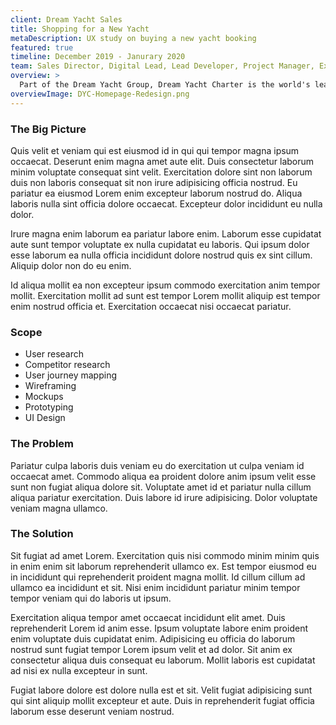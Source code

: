```yaml
---
client: Dream Yacht Sales
title: Shopping for a New Yacht
metaDescription: UX study on buying a new yacht booking
featured: true
timeline: December 2019 - Janurary 2020
team: Sales Director, Digital Lead, Lead Developer, Project Manager, External SEO Agency
overview: >
  Part of the Dream Yacht Group, Dream Yacht Charter is the world's leading ocean tourism company with a fleet of 1,250+ yachts scattered across 60+ destinations around the globe. The company was experiencing a growth spurt pre COVID-19 that was outpacing its ability to carefully consider design and  user experience. With a leaking Wordpress template that was dated and not exactly fit for purpose, I was tasked with steering the redesign of the Dream Yacht Groups flagship product.
overviewImage: DYC-Homepage-Redesign.png
---
```

### The Big Picture
Quis velit et veniam qui est eiusmod id in qui qui tempor magna ipsum occaecat. Deserunt enim magna amet aute elit. Duis consectetur laborum minim voluptate consequat sint velit. Exercitation dolore sint non laborum duis non laboris consequat sit non irure adipisicing officia nostrud. Eu pariatur ea eiusmod Lorem enim excepteur laborum nostrud do. Aliqua laboris nulla sint officia dolore occaecat. Excepteur dolor incididunt eu nulla dolor.

Irure magna enim laborum ea pariatur labore enim. Laborum esse cupidatat aute sunt tempor voluptate ex nulla cupidatat eu laboris. Qui ipsum dolor esse laborum ea nulla officia incididunt dolore nostrud quis ex sint cillum. Aliquip dolor non do eu enim.

Id aliqua mollit ea non excepteur ipsum commodo exercitation anim tempor mollit. Exercitation mollit ad sunt est tempor Lorem mollit aliquip est tempor enim nostrud officia et. Exercitation occaecat nisi occaecat pariatur.

### Scope
- User research
- Competitor research
- User journey mapping
- Wireframing
- Mockups
- Prototyping
- UI Design

### The Problem
Pariatur culpa laboris duis veniam eu do exercitation ut culpa veniam id occaecat amet. Commodo aliqua ea proident dolore anim ipsum velit esse sunt non fugiat aliqua dolore sit. Voluptate amet id et pariatur nulla cillum aliqua pariatur exercitation. Duis labore id irure adipisicing. Dolor voluptate veniam magna ullamco.

<g-image src="http://placehold.it/800x600" quality="10" width="600" height="600" fit="contain" class="" alt="image description"></g-image>

### The Solution
Sit fugiat ad amet Lorem. Exercitation quis nisi commodo minim minim quis in enim enim sit laborum reprehenderit ullamco ex. Est tempor eiusmod eu in incididunt qui reprehenderit proident magna mollit. Id cillum cillum ad ullamco ea incididunt et sit. Nisi enim incididunt pariatur minim tempor tempor veniam qui do laboris ut ipsum.

Exercitation aliqua tempor amet occaecat incididunt elit amet. Duis reprehenderit Lorem id anim esse. Ipsum voluptate labore enim proident enim voluptate duis cupidatat enim. Adipisicing eu officia do laborum nostrud sunt fugiat tempor Lorem ipsum velit et ad dolor. Sit anim ex consectetur aliqua duis consequat eu laborum. Mollit laboris est cupidatat ad nisi ex nulla excepteur in sunt.

Fugiat labore dolore est dolore nulla est et sit. Velit fugiat adipisicing sunt qui sint aliquip mollit excepteur et aute. Duis in reprehenderit fugiat officia laborum esse deserunt veniam nostrud.

<g-image src="http://placehold.it/800x900" quality="10" width="600" height="600" fit="contain" class="" alt="image description"></g-image>

<style scoped>
  h3 {@apply sticky top-0 bg-colorSecondary}
</style>